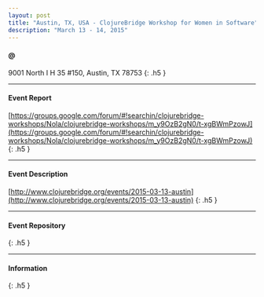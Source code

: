 ```yaml
---
layout: post
title: "Austin, TX, USA - ClojureBridge Workshop for Women in Software"
description: "March 13 - 14, 2015"
---
```


#### @

9001 North I H 35 #150, Austin, TX 78753
{: .h5 }

---

#### Event Report

[https://groups.google.com/forum/#!searchin/clojurebridge-workshops/Nola/clojurebridge-workshops/m_y9OzB2gN0/t-xgBWmPzowJ](https://groups.google.com/forum/#!searchin/clojurebridge-workshops/Nola/clojurebridge-workshops/m_y9OzB2gN0/t-xgBWmPzowJ)
{: .h5 }

---

#### Event Description

[http://www.clojurebridge.org/events/2015-03-13-austin](http://www.clojurebridge.org/events/2015-03-13-austin)
{: .h5 }

---

#### Event Repository

{: .h5 }

---

#### Information

{: .h5 }